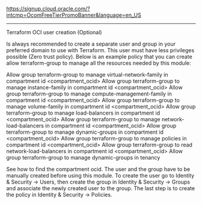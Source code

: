 https://signup.cloud.oracle.com/?intcmp=OcomFreeTierPromoBanner&language=en_US

----

Terraform OCI user creation (Optional)

Is always recommended to create a separate user and group in your preferred domain to use with Terraform. This user must have less privileges possible (Zero trust policy). Below is an example policy that you can create allow terraform-group to manage all the resources needed by this module:

Allow group terraform-group to manage virtual-network-family  in compartment id <compartment_ocid>
Allow group terraform-group to manage instance-family  in compartment id <compartment_ocid>
Allow group terraform-group to manage compute-management-family  in compartment id <compartment_ocid>
Allow group terraform-group to manage volume-family  in compartment id <compartment_ocid>
Allow group terraform-group to manage load-balancers  in compartment id <compartment_ocid>
Allow group terraform-group to manage network-load-balancers  in compartment id <compartment_ocid>
Allow group terraform-group to manage dynamic-groups in compartment id <compartment_ocid>
Allow group terraform-group to manage policies in compartment id <compartment_ocid>
Allow group terraform-group to read network-load-balancers  in compartment id <compartment_ocid>
Allow group terraform-group to manage dynamic-groups in tenancy

See how to find the compartment ocid. The user and the group have to be manually created before using this module. To create the user go to Identity & Security -> Users, then create the group in Identity & Security -> Groups and associate the newly created user to the group. The last step is to create the policy in Identity & Security -> Policies.

